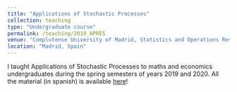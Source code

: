 ```yaml
---
title: "Applications of Stochastic Processes"
collection: teaching
type: "Undergraduate course"
permalink: /teaching/2019_APRES
venue: "Complutense University of Madrid, Statistics and Operations Research Department"
location: "Madrid, Spain"
---
```


I taught Applications of Stochastic Processes to maths and economics undergraduates during the spring semesters of years 2019 and 2020.
All the material (in spanish) is available [here](/files/apres.pdf)!
